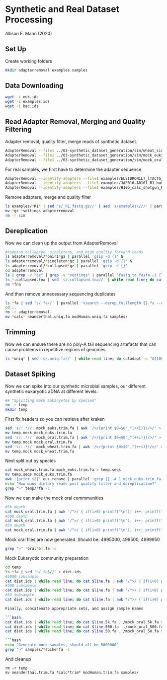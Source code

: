 # Synthetic and Real Dataset Processing

Allison E. Mann (2020)

## Set Up

Create working folders

```bash
mkdir adapterremoval examples samples
```

## Data Downloading

```bash
wget -i euk.ids
wget -i examples.ids
wget -i bac.ids
```

## Read Adapter Removal, Merging and Quality Filtering

Adapter removal, quality filter, merge reads of synthetic dataset.

```bash
AdapterRemoval --file1 ../03-synthetic_dataset_generation/sim/wheat_sim_s1.fq.gz --file2 ../03-synthetic_dataset_generation/sim/wheat_sim_s2.fq.gz --trimns --trimqualities --minquality 25 --gzip --collapse --basename mock_wheat --minlength 25 &
AdapterRemoval --file1 ../03-synthetic_dataset_generation/sim/mock_euks_sim_s1.fq.gz --file2 ../03-synthetic_dataset_generation/sim/mock_euks_sim_s2.fq.gz --trimns --trimqualities --minquality 25 --gzip --collapse --basename mock_euks --minlength 25 &
AdapterRemoval --file1 ../03-synthetic_dataset_generation/sim/mock_oral_sim_s1.fq.gz --file2 ../03-synthetic_dataset_generation/sim/mock_oral_sim_s2.fq.gz --trimns --trimqualities --minquality 25 --gzip --collapse --basename mock_oral --minlength 25
```

For real samples, we first have to determine the adapter sequence

```bash
AdapterRemoval --identify-adapters --file1 examples/ELSIDRON1L7_lTACTG_rCTCGA_R1.fastq.gz --file2 examples/ELSIDRON1L7_lTACTG_rCTCGA_R2.fastq.gz
AdapterRemoval --identify-adapters --file1 examples/JAE016.A0101_R1_humfilt.fastq.gz --file2 examples/JAE016.A0101_R2_humfilt.fastq.gz
AdapterRemoval --identify-adapters --file1 examples/H10b_calc_shotgun_R1.fastq.gz --file2 examples/H10b_calc_shotgun_R2.fastq.gz
```

Remove adapters, merge and quality filter

```bash
ls examples/*R1* | sed 's/_R1.fastq.gz//' | sed 's/examples\///' | parallel 'AdapterRemoval --file1 examples/{}_R1.fastq.gz --file2 examples/{}_R2.fastq.gz --trimns --trimqualities --minquality 25 --gzip --collapse --basename {} --minlength 25 --adapter1 AGATCGGAAGAGCACACGTCTGAACTCCAGTCACNNNNNNATCTCGTATGCCGTCTTCTGCTTG --adapter2 AGATCGGAAGAGCGTCGTGTAGGGAAAGAGTGTAGATCTCGGTGGTCGCCGTATCATT'
mv *gz *settings adapterremoval
rm -r sim
```

## Dereplication

Now we can clean up the output from AdapterRemoval

```bash
#keeping collapsed, singletons, and high qualtiy forward reads
ls adapterremoval/*pair1*gz | parallel 'gzip -d {}' &
ls adapterremoval/*singleton*gz | parallel 'gzip -d {}' &
ls adapterremoval/*collapsed*gz | parallel 'gzip -d {}' 
cd adapterremoval
ls | grep -v "gz" | grep -v "settings" | parallel 'fastq_to_fasta -i {} -o {}.fna'
ls *.collapsed.fna | sed 's/.collapsed.fna//' | while read line; do cat $line.collapsed.fna $line.collapsed.truncated.fna $line.pair1.fna $line.pair1.truncated.fna $line.singletons.fna $line.singletons.truncated.fna > $line.fa; done 
rm *fna

```
And then remove unnecessary sequencing duplicates

```bash
ls *fa | sed 's/.fa//' | parallel 'vsearch --derep_fulllength {}.fa --output ../{}.uniq.fa'
cd ..
rm -r adapterremoval
mv *calc* neanderthal.uniq.fa modHuman.uniq.fa samples/
```

## Trimming

Now we can ensure there are no poly-A tail sequencing artefacts that can cause
problems in repetitive regions of genomes.

```bash
ls *uniq* | sed 's/.uniq.fa//' | while read line; do cutadapt -a "A{100}" -o $line.trim.fa $line.uniq.fa; done
```

## Dataset Spiking

Now we can spike into our synthetic microbial samples, our different synthetic
eukaryotic aDNA at different levels.

```bash
## "Splitting mock Eukaryotes by species"
rm -r temp
mkdir temp
```

First fix headers so you can retrieve after kraken

```bash
sed 's/:.*//' mock_euks.trim.fa | awk '/>/{print $0=$0"_"(++i)}!/>/' > temp.mock
mv temp.mock mock_euks.trim.fa
sed 's/:.*//' mock_oral.trim.fa | awk '/>/{print $0=$0"_"(++i)}!/>/' > temp.mock
mv temp.mock mock_oral.trim.fa
sed 's/:.*//' mock_wheat.trim.fa | awk '/>/{print $0=$0"_"(++i)}!/>/' > temp.mock
mv temp.mock mock_wheat.trim.fa
```

Next split out by species

```bash
cat mock_wheat.trim.fa mock_euks.trim.fa > temp.seqs
mv temp.seqs mock_euks.trim.fa
awk '{print $2}' euk.rename | parallel 'grep {} -A 1 mock_euks.trim.fa > temp/{}.fa'
echo "How many dietary reads post quality filter and dereplication?"
grep ">" temp/*fa -c
```

Now we can make the mock oral commmunities

```bash
#5k depth
cat mock_oral.trim.fa | awk '/^>/ { if(i>0) printf("\n"); i++; printf("%s\t",$0); next;} {printf("%s",$0);} END { printf("\n");}' | shuf | head -n 4995000 | awk '{printf("%s\n%s\n",$1,$2)}' > mock_oral_5k.fa
#500 depth
cat mock_oral.trim.fa | awk '/^>/ { if(i>0) printf("\n"); i++; printf("%s\t",$0); next;} {printf("%s",$0);} END { printf("\n");}' | shuf | head -n 4999500 | awk '{printf("%s\n%s\n",$1,$2)}' > mock_oral_500.fa
#50 depth
cat mock_oral.trim.fa | awk '/^>/ { if(i>0) printf("\n"); i++; printf("%s\t",$0); next;} {printf("%s",$0);} END { printf("\n");}' | shuf | head -n 4999950 | awk '{printf("%s\n%s\n",$1,$2)}' > mock_oral_50.fa
```

Mock oral files are now generated. Should be: 4995000, 499500, 4999950

```bash
grep ">" *oral*5*.fa -c
```

Mock Eukaryotic community preparation

```bash
cd temp
ls *fa | sed 's/.fa$//' > diet.ids
#5000 subsample
cat diet.ids | while read line; do cat $line.fa | awk '/^>/ { if(i>0) printf("\n"); i++; printf("%s\t",$0); next;} {printf("%s",$0);} END { printf("\n");}' | shuf | head -n 5000 | awk '{printf("%s\n%s\n",$1,$2)}' > $line.5k.fa; done &
#500 subsample
cat diet.ids | while read line; do cat $line.fa | awk '/^>/ { if(i>0) printf("\n"); i++; printf("%s\t",$0); next;} {printf("%s",$0);} END { printf("\n");}' | shuf | head -n 500 | awk '{printf("%s\n%s\n",$1,$2)}' > $line.500.fa; done &
#50 subsample
cat diet.ids | while read line; do cat $line.fa | awk '/^>/ { if(i>0) printf("\n"); i++; printf("%s\t",$0); next;} {printf("%s",$0);} END { printf("\n");}' | shuf | head -n 50 | awk '{printf("%s\n%s\n",$1,$2)}' > $line.50.fa; done

Finally, concatenate appropriate sets, and assign sample names

```bash
cat diet.ids | while read line; do cat $line.5k.fa ../mock_oral_5k.fa > ../samples/$line.5k.spike.fa; done &
cat diet.ids | while read line; do cat $line.500.fa ../mock_oral_500.fa > ../samples/$line.500.spike.fa; done &
cat diet.ids | while read line; do cat $line.50.fa ../mock_oral_50.fa > ../samples/$line.50.spike.fa; done

```bash
echo "Generate mock samples, should all be 5000000"
grep ">" samples/*spike*fa -c
```
And cleanup

```
rm -r temp
mv neanderthal.trim.fa *calc*trim* modHuman.trim.fa samples/
```
